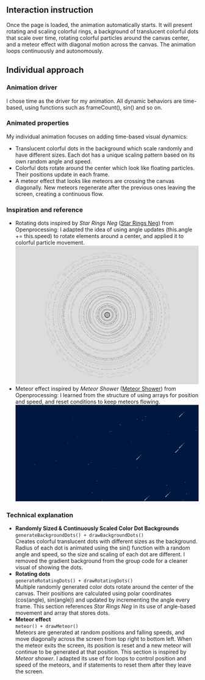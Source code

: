 ## Interaction instruction

Once the page is loaded, the animation automatically starts. It will present rotating and scaling colorful rings, a background of translucent colorful dots that scale over time, rotating colorful particles around the canvas center, and a meteor effect with diagonal motion across the canvas. The animation loops continuously and autonomously.


## Individual approach

### Animation driver
I chose time as the driver for my animation. All dynamic behaviors are time-based, using functions such as frameCount(), sin() and so on.

### Animated properties
My individual animation focuses on adding time-based visual dynamics:
-  Translucent colorful dots in the background which scale randomly and have different sizes. Each dot has a unique scaling pattern based on its own random angle and speed.
-  Colorful dots rotate around the center which look like floating particles. Their positions update in each frame.
-  A meteor effect that looks like meteors are crossing the canvas diagonally. New meteors regenerate after the previous ones leaving the screen, creating a continuous flow.
  
### Inspiration and reference
- Rotating dots inspired by *Star Rings Neg* ([Star Rings Neg](https://openprocessing.org/sketch/742312)) from Openprocessing: I adapted the idea of using angle updates (this.angle += this.speed) to rotate elements around a center, and applied it to colorful particle movement. <br>
![Star Rings Neg screenshot](images/Star%20Rings%20Neg.png)
- Meteor effect inspired by *Meteor Shower* ([Meteor Shower](https://openprocessing.org/sketch/2479925)) from Openprocessing: I learned from the structure of using arrays for position and speed, and reset conditions to keep meteors flowing. <br>
![Meteor Shower screenshot](images/Meteor%20Shower.png)

### Technical explanation
- **Randomly Sized & Continuously Scaled Color Dot Backgrounds** <br>
    `generateBackgroundDots() + drawBackgroundDots()` <br>
    Creates colorful translucent dots with different sizes as the background. Radius of each dot is animated using the sin() function with a random angle and speed, so the size and scaling of each dot are different.
    I removed the gradient background from the group code for a cleaner visual of showing the dots.
- **Rotating dots** <br>
    `generateRotatingDots() + drawRotatingDots()` <br>
    Multiple randomly generated color dots rotate around the center of the canvas. Their positions are calculated using polar coordinates (cos(angle), sin(angle)) and updated by incrementing the angle every frame. This section references *Star Rings Neg* in its use of angle-based movement and array that stores dots.
- **Meteor effect** <br>
    `meteor() + drawMeteor()` <br>
    Meteors are generated at random positions and falling speeds, and move diagonally across the screen from top right to bottom left. When the meteor exits the screen, its position is reset and a new meteor will continue to be generated at that position. This section is inspired by *Meteor shower*. I adapted its use of for loops to control position and speed of the meteors, and if statements to reset them after they leave the screen.